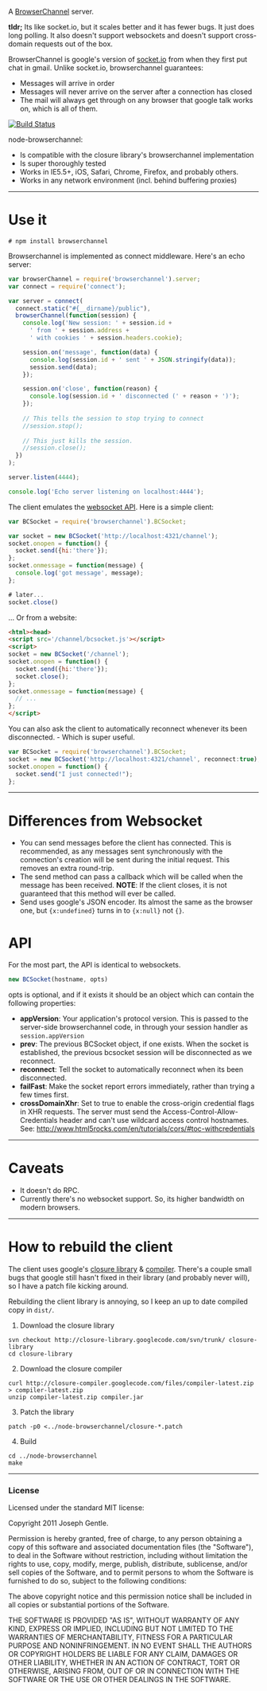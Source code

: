 A [BrowserChannel](http://closure-library.googlecode.com/svn/trunk/closure/goog/net/browserchannel.js) server.

**tldr;** Its like socket.io, but it scales better and it has fewer bugs. It
just does long polling. It also doesn't support websockets and doesn't support
cross-domain requests out of the box.

BrowserChannel is google's version of [socket.io](http://socket.io) from when they first put
chat in gmail. Unlike socket.io, browserchannel guarantees:

- Messages will arrive in order
- Messages will never arrive on the server after a connection has closed
- The mail will always get through on any browser that google talk works on, which is all of them.

[![Build Status](https://secure.travis-ci.org/josephg/node-browserchannel.png)](http://travis-ci.org/josephg/node-browserchannel)

node-browserchannel:

- Is compatible with the closure library's browserchannel implementation
- Is super thoroughly tested
- Works in IE5.5+, iOS, Safari, Chrome, Firefox, and probably others.
- Works in any network environment (incl. behind buffering proxies)

---

# Use it

    # npm install browserchannel

Browserchannel is implemented as connect middleware. Here's an echo server:

```javascript
var browserChannel = require('browserchannel').server;
var connect = require('connect');

var server = connect(
  connect.static("#{__dirname}/public"),
  browserChannel(function(session) {
    console.log('New session: ' + session.id +
      ' from ' + session.address +
      ' with cookies ' + session.headers.cookie);

    session.on('message', function(data) {
      console.log(session.id + ' sent ' + JSON.stringify(data));
      session.send(data);
    });

    session.on('close', function(reason) {
      console.log(session.id + ' disconnected (' + reason + ')');
    });
      
    // This tells the session to stop trying to connect
    //session.stop();
    
    // This just kills the session.
    //session.close();
  })
);

server.listen(4444);

console.log('Echo server listening on localhost:4444');
```

The client emulates the [websocket API](http://dev.w3.org/html5/websockets/). Here is a simple client:

```javascript
var BCSocket = require('browserchannel').BCSocket;

var socket = new BCSocket('http://localhost:4321/channel');
socket.onopen = function() {
  socket.send({hi:'there'});
};
socket.onmessage = function(message) {
  console.log('got message', message);
};

# later...
socket.close()
```

... Or from a website:

```html
<html><head>
<script src='/channel/bcsocket.js'></script>
<script>
socket = new BCSocket('/channel');
socket.onopen = function() {
  socket.send({hi:'there'});
  socket.close();
};
socket.onmessage = function(message) {
  // ...
};
</script>
```

You can also ask the client to automatically reconnect whenever its been disconnected. - Which is
super useful.

```javascript
var BCSocket = require('browserchannel').BCSocket;
socket = new BCSocket('http://localhost:4321/channel', reconnect:true);
socket.onopen = function() {
  socket.send("I just connected!");
};
```

---

# Differences from Websocket

- You can send messages before the client has connected. This is recommended,
  as any messages sent synchronously with the connection's creation will be
  sent during the initial request. This removes an extra round-trip.
- The send method can pass a callback which will be called when the message has
  been received. **NOTE**: If the client closes, it is not guaranteed that this
  method will ever be called.
- Send uses google's JSON encoder. Its almost the same as the browser one, but
  `{x:undefined}` turns in to `{x:null}` not `{}`.

# API

For the most part, the API is identical to websockets.

```javascript
new BCSocket(hostname, opts)
```

opts is optional, and if it exists it should be an object which can contain the
following properties:

- **appVersion**: Your application's protocol version. This is passed to the server-side
  browserchannel code, in through your session handler as `session.appVersion`
- **prev**: The previous BCSocket object, if one exists. When the socket is established,
  the previous bcsocket session will be disconnected as we reconnect.
- **reconnect**: Tell the socket to automatically reconnect when its been disconnected.
- **failFast**: Make the socket report errors immediately, rather than trying a few times
  first.
- **crossDomainXhr**: Set to true to enable the cross-origin credential
  flags in XHR requests. The server must send the
  Access-Control-Allow-Credentials header and can't use wildcard access
  control hostnames. See:
    http://www.html5rocks.com/en/tutorials/cors/#toc-withcredentials


---

# Caveats

- It doesn't do RPC.
- Currently there's no websocket support. So, its higher bandwidth on modern browsers.

---

# How to rebuild the client

The client uses google's [closure library](https://developers.google.com/closure/library/)
& [compiler](https://developers.google.com/closure/compiler/). There's a couple small bugs that google
still hasn't fixed in their library (and probably never will), so I have a patch file kicking around.

Rebuilding the client library is annoying, so I keep an up to date compiled copy in `dist/`.

1. Download the closure library

```
svn checkout http://closure-library.googlecode.com/svn/trunk/ closure-library
cd closure-library
```

2. Download the closure compiler

```
curl http://closure-compiler.googlecode.com/files/compiler-latest.zip > compiler-latest.zip
unzip compiler-latest.zip compiler.jar
```

3. Patch the library

```
patch -p0 <../node-browserchannel/closure-*.patch
```

4. Build

```
cd ../node-browserchannel
make
```


---

### License

Licensed under the standard MIT license:

Copyright 2011 Joseph Gentle.

Permission is hereby granted, free of charge, to any person obtaining a copy
of this software and associated documentation files (the "Software"), to deal
in the Software without restriction, including without limitation the rights
to use, copy, modify, merge, publish, distribute, sublicense, and/or sell
copies of the Software, and to permit persons to whom the Software is
furnished to do so, subject to the following conditions:

The above copyright notice and this permission notice shall be included in
all copies or substantial portions of the Software.

THE SOFTWARE IS PROVIDED "AS IS", WITHOUT WARRANTY OF ANY KIND, EXPRESS OR
IMPLIED, INCLUDING BUT NOT LIMITED TO THE WARRANTIES OF MERCHANTABILITY,
FITNESS FOR A PARTICULAR PURPOSE AND NONINFRINGEMENT. IN NO EVENT SHALL THE
AUTHORS OR COPYRIGHT HOLDERS BE LIABLE FOR ANY CLAIM, DAMAGES OR OTHER
LIABILITY, WHETHER IN AN ACTION OF CONTRACT, TORT OR OTHERWISE, ARISING FROM,
OUT OF OR IN CONNECTION WITH THE SOFTWARE OR THE USE OR OTHER DEALINGS IN
THE SOFTWARE.
